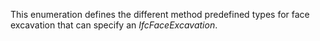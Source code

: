 This enumeration defines the different method predefined types for face excavation that can specify an _IfcFaceExcavation_.
